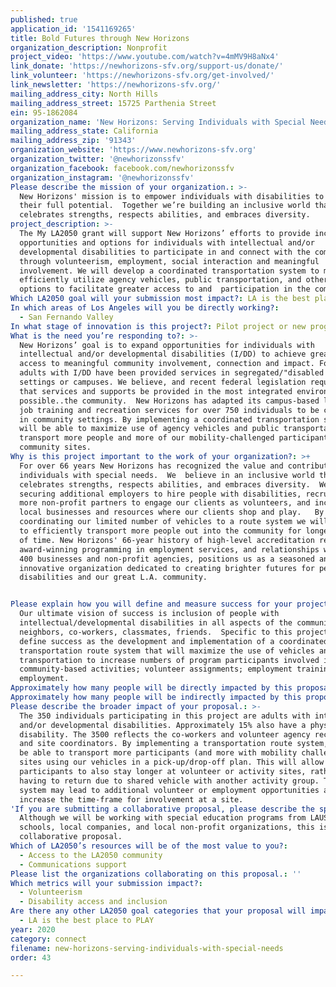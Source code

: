 ```yaml
---
published: true
application_id: '1541169265'
title: Bold Futures through New Horizons
organization_description: Nonprofit
project_video: 'https://www.youtube.com/watch?v=4mMV9H8aNx4'
link_donate: 'https://newhorizons-sfv.org/support-us/donate/'
link_volunteer: 'https://newhorizons-sfv.org/get-involved/'
link_newsletter: 'https://newhorizons-sfv.org/'
mailing_address_city: North Hills
mailing_address_street: 15725 Parthenia Street
ein: 95-1862084
organization_name: 'New Horizons: Serving Individuals with Special Needs'
mailing_address_state: California
mailing_address_zip: '91343'
organization_website: 'https://www.newhorizons-sfv.org'
organization_twitter: '@newhorizonssfv'
organization_facebook: facebook.com/newhorizonssfv
organization_instagram: '@newhorizonssfv'
Please describe the mission of your organization.: >-
  New Horizons' mission is to empower individuals with disabilities to reach
  their full potential.  Together we’re building an inclusive world that
  celebrates strengths, respects abilities, and embraces diversity.
project_description: >-
  The My LA2050 grant will support New Horizons’ efforts to provide increased
  opportunities and options for individuals with intellectual and/or
  developmental disabilities to participate in and connect with the community,
  through volunteerism, employment, social interaction and meaningful
  involvement. We will develop a coordinated transportation system to more
  efficiently utilize agency vehicles, public transportation, and other mobility
  options to facilitate greater access to and  participation in the community. 
Which LA2050 goal will your submission most impact?: LA is the best place to CONNECT
In which areas of Los Angeles will you be directly working?:
  - San Fernando Valley
In what stage of innovation is this project?: Pilot project or new program (testing or implementing a new idea)
What is the need you’re responding to?: >-
  New Horizons’ goal is to expand opportunities for individuals with
  intellectual and/or developmental disabilities (I/DD) to achieve greater
  access to meaningful community involvement, connection and impact. For years,
  adults with I/DD have been provided services in segregated/"disabled only"
  settings or campuses. We believe, and recent federal legislation requires,
  that services and supports be provided in the most integrated environment
  possible..the community.  New Horizons has adapted its campus-based learning,
  job training and recreation services for over 750 individuals to be conducted
  in community settings. By implementing a coordinated transportation system, we
  will be able to maximize use of agency vehicles and public transportation to
  transport more people and more of our mobility-challenged participants, to
  community sites.
Why is this project important to the work of your organization?: >+
  For over 66 years New Horizons has recognized the value and contributions of
  individuals with special needs.  We  believe in an inclusive world that
  celebrates strengths, respects abilities, and embraces diversity.  We are
  securing additional employers to hire people with disabilities, recruiting
  more non-profit partners to engage our clients as volunteers, and increasing
  local businesses and resources where our clients shop and play.   By
  coordinating our limited number of vehicles to a route system we will be able
  to efficiently transport more people out into the community for longer periods
  of time. New Horizons' 66-year history of high-level accreditation reviews,
  award-winning programming in employment services, and relationships with over
  400 businesses and non-profit agencies, positions us as a seasoned and
  innovative organization dedicated to creating brighter futures for people with
  disabilities and our great L.A. community. 


Please explain how you will define and measure success for your project.: >-
  Our ultimate vision of success is inclusion of people with
  intellectual/developmental disabilities in all aspects of the community...as 
  neighbors, co-workers, classmates, friends.  Specific to this project, we will
  define success as the development and implementation of a coordinated
  transportation route system that will maximize the use of vehicles and public
  transportation to increase numbers of program participants involved in:
  community-based activities; volunteer assignments; employment training;
  employment. 
Approximately how many people will be directly impacted by this proposal?: '350'
Approximately how many people will be indirectly impacted by this proposal?: '3500'
Please describe the broader impact of your proposal.: >-
  The 350 individuals participating in this project are adults with intellectual
  and/or developmental disabilities. Approximately 15% also have a physical
  disability. The 3500 reflects the co-workers and volunteer agency recipients
  and site coordinators. By implementing a transportation route system, we will
  be able to transport more participants (and more with mobility challenges) to
  sites using our vehicles in a pick-up/drop-off plan. This will allow
  participants to also stay longer at volunteer or activity sites, rather than
  having to return due to shared vehicle with another activity group. This
  system may lead to additional volunteer or employment opportunities as it will
  increase the time-frame for involvement at a site.
'If you are submitting a collaborative proposal, please describe the specific role of partner organizations in the project.': >-
  Although we will be working with special education programs from LAUSD
  schools, local companies, and local non-profit organizations, this is not a
  collaborative proposal.
Which of LA2050’s resources will be of the most value to you?:
  - Access to the LA2050 community
  - Communications support
Please list the organizations collaborating on this proposal.: ''
Which metrics will your submission impact?:
  - Volunteerism
  - Disability access and inclusion
Are there any other LA2050 goal categories that your proposal will impact?:
  - LA is the best place to PLAY
year: 2020
category: connect
filename: new-horizons-serving-individuals-with-special-needs
order: 43

---
```

